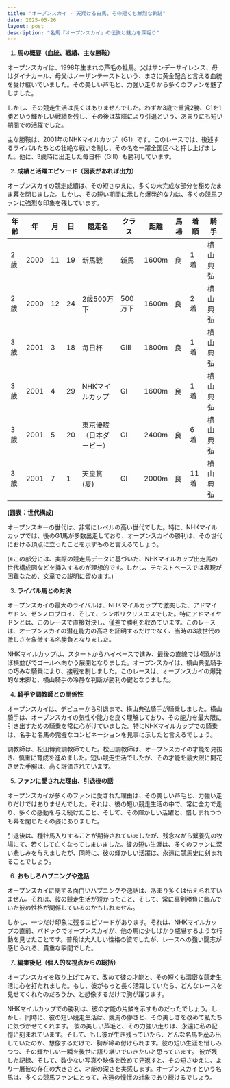 ```yaml
---
title: "オープンスカイ - 天翔ける白馬、その短くも鮮烈な軌跡"
date: 2025-05-26
layout: post
description: "名馬『オープンスカイ』の伝説と魅力を深堀り"
---
```


1. **馬の概要（血統、戦績、主な勝鞍）**

オープンスカイは、1998年生まれの芦毛の牡馬。父はサンデーサイレンス、母はダイナカール、母父はノーザンテーストという、まさに黄金配合と言える血統を受け継いでいました。その美しい芦毛と、力強い走りから多くのファンを魅了しました。

しかし、その競走生活は長くはありませんでした。わずか3歳で重賞2勝、G1を1勝という輝かしい戦績を残し、その後は故障により引退という、あまりにも短い期間での活躍でした。

主な勝鞍は、2001年のNHKマイルカップ（G1）です。このレースでは、後述するライバルたちとの壮絶な戦いを制し、その名を一躍全国区へと押し上げました。他に、3歳時に出走した毎日杯（GIII）も勝利しています。


2. **成績と活躍エピソード（図表があれば出力）**

オープンスカイの競走成績は、その短さゆえに、多くの未完成な部分を秘めたまま幕を閉じました。しかし、その短い期間に示した爆発的な力は、多くの競馬ファンに強烈な印象を残しています。

| 年齢 | 年 | 月 | 日 | 競走名 | クラス | 距離 | 馬場 | 着順 | 騎手 |
|---|---|---|---|---|---|---|---|---|---|
| 2歳 | 2000 | 11 | 19 | 新馬戦 | 新馬 | 1600m | 良 | 1着 | 横山典弘 |
| 2歳 | 2000 | 12 | 24 | 2歳500万下 | 500万下 | 1600m | 良 | 2着 | 横山典弘 |
| 3歳 | 2001 | 3 | 18 | 毎日杯 | GIII | 1800m | 良 | 1着 | 横山典弘 |
| 3歳 | 2001 | 4 | 29 | NHKマイルカップ | GI | 1600m | 良 | 1着 | 横山典弘 |
| 3歳 | 2001 | 5 | 20 | 東京優駿（日本ダービー） | GI | 2400m | 良 | 6着 | 横山典弘 |
| 3歳 | 2001 | 7 | 1 | 天皇賞(夏) | GI | 2000m | 良 | 11着 | 横山典弘 |


**(図表：世代構成)**

オープンスキーの世代は、非常にレベルの高い世代でした。特に、NHKマイルカップでは、後のG1馬が多数出走しており、オープンスカイの勝利は、その世代における頂点に立ったことを示すものと言えるでしょう。

(※この部分には、実際の競走馬データに基づいた、NHKマイルカップ出走馬の世代構成図などを挿入するのが理想的です。しかし、テキストベースでは表現が困難なため、文章での説明に留めます。)


3. **ライバル馬との対決**

オープンスカイの最大のライバルは、NHKマイルカップで激突した、アドマイヤドン、ゼンノロブロイ、そして、シンボリクリスエスでした。特にアドマイヤドンとは、このレースで直接対決し、僅差で勝利を収めています。このレースは、オープンスカイの潜在能力の高さを証明するだけでなく、当時の3歳世代の激しさを象徴する名勝負となりました。

NHKマイルカップは、スタートからハイペースで進み、最後の直線では4頭がほぼ横並びでゴールへ向かう展開となりました。オープンスカイは、横山典弘騎手の巧みな騎乗により、接戦を制しました。このレースは、オープンスカイの爆発的な末脚と、横山騎手の冷静な判断が勝利の鍵となりました。


4. **騎手や調教師との関係性**

オープンスカイは、デビューから引退まで、横山典弘騎手が騎乗しました。横山騎手は、オープンスカイの気性や能力を良く理解しており、その能力を最大限に引き出すための騎乗を常に心がけていました。特にNHKマイルカップでの騎乗は、名手と名馬の完璧なコンビネーションを見事に示したと言えるでしょう。

調教師は、松田博資調教師でした。松田調教師は、オープンスカイの才能を見抜き、慎重に育成を進めました。短い競走生活でしたが、その才能を最大限に開花させた手腕は、高く評価されています。


5. **ファンに愛された理由、引退後の話**

オープンスカイが多くのファンに愛された理由は、その美しい芦毛と、力強い走りだけではありませんでした。それは、彼の短い競走生活の中で、常に全力で走り、多くの感動を与え続けたこと、そして、その輝かしい活躍と、惜しまれつつも幕を閉じたその姿にありました。

引退後は、種牡馬入りすることが期待されていましたが、残念ながら繋養先の牧場にて、若くして亡くなってしまいました。彼の短い生涯は、多くのファンに深い悲しみを与えましたが、同時に、彼の輝かしい活躍は、永遠に競馬史に刻まれることでしょう。


6. **おもしろハプニングや逸話**

オープンスカイに関する面白いハプニングや逸話は、あまり多くは伝えられていません。それは、彼の競走生活が短かったこと、そして、常に真剣勝負に臨んでいた彼の性格が関係しているのかもしれません。

しかし、一つだけ印象に残るエピソードがあります。それは、NHKマイルカップの直前、パドックでオープンスカイが、他の馬に少しばかり威嚇するような行動を見せたことです。普段は大人しい性格の彼でしたが、レースへの強い闘志が感じられる、貴重な瞬間でした。


7. **編集後記（個人的な視点からの総括）**

オープンスカイを取り上げてみて、改めて彼の才能と、その短くも濃密な競走生活に心を打たれました。もし、彼がもっと長く活躍していたら、どんなレースを見せてくれたのだろうか、と想像するだけで胸が躍ります。

NHKマイルカップでの勝利は、彼の才能の片鱗を示すものだったでしょう。しかし、同時に、彼の短い競走生活は、競馬の儚さと、その美しさを改めて私たちに気づかせてくれます。  彼の美しい芦毛と、その力強い走りは、永遠に私の記憶に刻まれています。そして、もし彼が生き残っていたら、どんな名馬を産み出していたのか、想像するだけで、胸が締め付けられます。彼の短い生涯を惜しみつつ、その輝かしい一瞬を後世に語り継いでいきたいと思っています。  彼が残した記録、そして、数少ない写真や映像を改めて見返すと、その短さゆえに、より一層彼の存在の大きさと、才能の深さを実感します。オープンスカイという名馬は、多くの競馬ファンにとって、永遠の憧憬の対象であり続けるでしょう。
